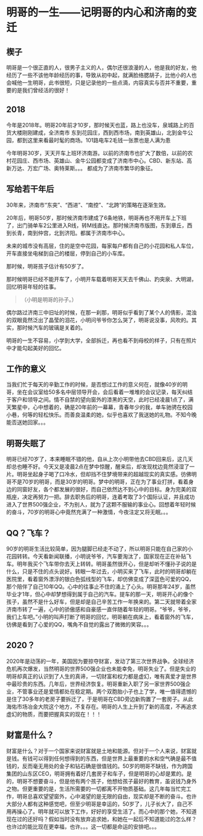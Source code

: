 # 明哥的一生——记明哥的内心和济南的变迁

## 楔子
明哥是一个很正直的人，很男子主义的人，偶尔还很浪漫的人，他是我的好友，他经历了一些不该他年龄经历的事，导致从初中起，就满脸络腮胡子，比他小的人也会喊他一生明哥，此书很短，只是记录他的一些点滴，内容真实与否并不重要，重要的是我们曾经活的很好！

## 2018
今年是2018年。明哥20年前才10岁，那时候天也蓝，路上也没车，泉城路上的百货大楼刚刚建成，全济南市 东到花园庄，西到西市场，南到英雄山，北到金牛公园，都到这里来看最时髦的商场。101路电车2毛钱一张票也是人满为患

今年明哥30岁，天天开车上班环济南游。以前的济南市也扩大了数倍，以前的农村花园庄、西市场、英雄山、金牛公园都变成了济南市中心。CBD、新东站、高新万达、万宏广场、奥特莱斯。。。 都成为了济南市繁华的象征。

## 写给若干年后
30年来，济南市“东突”、“西进”、“南控”、“北跨”的策略在逐渐生效。

20年后，明哥50岁，那时候济南市建成了6条地铁，明哥再也不用开车上下班了，出门骑单车2公里进入R线，转M线直达。那时候济南市版图，东到章丘，西到长青，南到仲宫，北到济阳。都属于济南市中心。

未来的城市没有高层，住的是空中花园，每家每户都有自己的小花园和私人车位，开车直接坐电梯到自己的楼层，停到自己的小车库。

那时候，明哥孩子估计有50岁了。

那时候明哥已经不能开车了，小明开车载着明哥天天去千佛山、趵突泉、大明湖，回忆明哥年轻的往事。

> （小明是明哥的孙子。）
  
偶尔路过济南三中旧址的时候，在那一刹那，明哥似乎看到了某个人的倩影，混浊的双眼竟然泛出了晶莹的泪花，小明问爷爷你怎么哭了，明哥说没事，风吹的。其实，那时候汽车的玻璃是关着的。
  
明哥的一生不容易，小学到大学，全部拆迁，再也看不到母校的样子，只有在照片中才能勾起美好的回忆。
  
## 工作的意义
当我们忙于每天的辛勤工作的时候，是否想过工作的意义何在，就像40岁的明哥，坐在会议室给50多名中层领导开会，会后看着一堆堆的会议记录，每天纠结于客户和领导之间。情不自禁的望向窗外的漆黑的天空，此时已经凌晨1点了，满天繁星中，心中想着的，确是20年前的一幕幕，青春年少的我，单车驰骋在校园小巷，何等的轻松快乐。而善良温柔的她，似乎也喜欢了我送她的礼物。不知今晚能否送她回家。。。

## 明哥失眠了
明哥已经70岁了，本来睡眠不错的他，自从上次小明带他去CBD回来后，这几天却总也睡不好。今天又是凌晨2点在梦中惊醒，醒来后，却发现枕边竟然浸湿了一片。明哥坐起身子喝了口冷水，但却挡不住梦境带来的超越现实的真实感。彷佛明哥不是70岁的明哥，而是30岁的明哥。梦中的明哥，正在为了事业打拼，看着身边的同窗好友，各个都发展的很好，而自己依然达不到心中的目标。身为完美的双瓶座，决定再努力一把。辞去职务后的明哥，连着考取了3个国际认证，并且成功进入了世界500强企业，不为别人，就为了这颗不服输的事业心。回想着年轻时候的奋斗，70岁的明哥心中竟然充满了一种激情，今夜注定又将无眠。。。

## QQ？飞车？
90岁的明哥生活比较简单，因为腿脚已经走不动了，所以明哥只能在自己家的小花园转转。今天看新闻联播，小明说爷爷，汽车要淘汰了，国家现在正在补贴飞车。明年我买个飞车带你去天上转转。明哥虽然很开心，但是却听不懂孙子说的是什么，只是不住的点头说好。转眼一年过去，小明买来了飞车，此时的明哥却躺在医院里，看着窗外漂浮的银白色弧线型的飞车，却仿佛变成了深蓝色可爱的QQ，那个陪伴了自己10年QQ。心中的往事止不住的涌上了心头。明哥那年24岁，虽然毕业才1年，但心中却梦想得到属于自己的汽车。提车的那一天，明哥开心的像个孩子，虽然不是什么好车，但是却是自己辛苦工作一年换来的。第二天就带着全家济南市转了一遍，心中的骄傲感和自豪感一直伴随着年轻的明哥。“爷爷，爷爷，我们上车吧。”小明的叫声打断了明哥的回忆，明哥躺在病床上，看着窗外的飞车，彷佛是看到了心爱的QQ，嘴角不自觉的露出了微微的笑容。。。

## 2020？
2020年是动荡的一年，美国因为要掠夺财富，发动了第三次世界战争。全球经济危机再次爆发，当然明哥的世界500强企业也未能幸免，明哥失业了。但是失业的明哥却真正的认识到了人生的真谛，一切财富和权力都是虚幻，唯有真爱才是世界中最珍贵的东西。几年后，世界经济恢复。明哥重新入职了另一家世界500强企业，不管事业还是爱情都处在稳定期。两个双胞胎小子也上了学，唯一值得遗憾的是住了30多年的老房子要拆迁了，于是明哥在CBD旁边新购置了一套房子。从此海佑市场冶金大院这个地方，不复存在。明哥的人生上升到了新的高度，不再追求虚幻的物质，而要把握真实的现在！！！

## 财富是什么？
财富是什么？对于一个国家来说财富就是土地和能源。但对于一个人来说，财富就是钱。有钱可以得到任何想得到的东西，但是世界上最重要的水和空气确是最不值钱的，反而毫无用处的金子和钻石确是很值钱的。50岁的明哥不缺钱，作为跨国集团的山东区CEO，明哥拥有着好几套房子和车子，但是明哥的心却是累的。是的，明哥不想要奋斗，但是他有两个孩子，他想给孩子最好的教育，虽说钱乃身外之物。但更重要的是，生活所需要的一切都离不开物质基础。这几年每当忙完工作，明哥总喜欢望望窗外，心中渴望的是无限的自由，现实却是不断的奋斗。也许大部分人都有这种感觉吧，但至少明哥是幸运的，50岁了，儿子长大了，自己不用再操心了。明年就可以放下工作，好好的享受生活了。而心中的那个她，不知道现在过的还好吗？假如当时没有放弃追求她，和她在一起后不知道能过的怎么样？也许过的能比现在更幸福，也许。。。这一切都是命运的安排吧。。。
